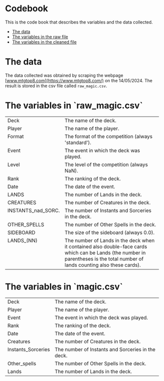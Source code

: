 # Codebook

This is the code book that describes the variables and the data collected.

* [The data](#data)
* [The variables in the raw file](#variables_raw)
* [The variables in the cleaned file](#variables_clean)

<h1 id=data>The data</h1>

The data collected was obtained by scraping the webpage [www.mtgtop8.com](https://www.mtgtop8.com/) on the 14/05/2024. The result is stored in the csv file called `raw_magic.csv`.

<h1 id=variables_raw>The variables in `raw_magic.csv`</h1>

<table>
  <tr><td valign=top>Deck</td><td>The name of the deck.</td></tr>
  <tr><td valign=top>Player</td><td>The name of the player.</td></tr>
  <tr><td valign=top>Format</td><td>The format of the competition (always 'standard').</td></tr>
  <tr><td valign=top>Event</td><td>The event in which the deck was played.</td></tr>
  <tr><td valign=top>Level</td><td>The level of the competition (always NaN).</td></tr>
  <tr><td valign=top>Rank</td><td>The ranking of the deck.</td></tr>
  <tr><td valign=top>Date</td><td>The date of the event.</td></tr>
  <tr><td valign=top>LANDS</td><td>The number of Lands in the deck.</td></tr>
  <tr><td valign=top>CREATURES</td><td>The number of Creatures in the deck.</td></tr>
  <tr><td valign=top>INSTANTS_nad_SORC.</td><td>The number of Instants and Sorceries in the deck.</td></tr>
  <tr><td valign=top>OTHER_SPELLS</td><td>The number of Other Spells in the deck.</td></tr>
  <tr><td valign=top>SIDEBOARD</td><td>The size of the sideboard (always 0.0).</td></tr>
  <tr><td valign=top>LANDS_(NN)</td><td>The number of Lands in the deck when it contained also double-face cards which can be Lands (the number in parentheses is the total number of lands counting also these cards).</td></tr>
</table>

<h1 id=variables_clean>The variables in `magic.csv`</h1>

<table>
  <tr><td valign=top>Deck</td><td>The name of the deck.</td></tr>
  <tr><td valign=top>Player</td><td>The name of the player.</td></tr>
  <tr><td valign=top>Event</td><td>The event in which the deck was played.</td></tr>
  <tr><td valign=top>Rank</td><td>The ranking of the deck.</td></tr>
  <tr><td valign=top>Date</td><td>The date of the event.</td></tr>
  <tr><td valign=top>Creatures</td><td>The number of Creatures in the deck.</td></tr>
  <tr><td valign=top>Instants_Sorceries</td><td>The number of Instants and Sorceries in the deck.</td></tr>
  <tr><td valign=top>Other_spells</td><td>The number of Other Spells in the deck.</td></tr>
  <tr><td valign=top>Lands</td><td>The number of Lands in the deck.</td></tr>
</table>
